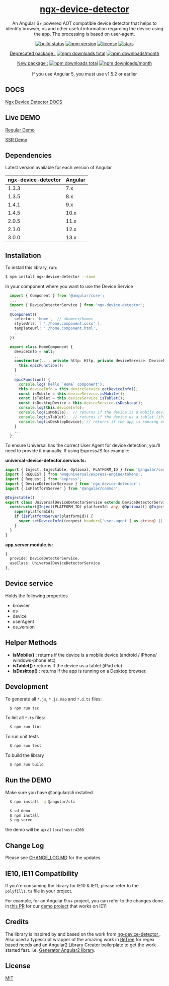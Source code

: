 <a href="https://koderlabs.github.io/ngx-device-detector">
  <h1 align="center">ngx-device-detector</h1>
</a>

<p align="center">
An Angular 6+ powered AOT compatible device detector that helps to identify browser, os and other useful information regarding the device using the app. The processing is based on user-agent.
</p>

<p align="center">
<a href="https://github.com/KoderLabs/ngx-device-detector/actions"><img src="https://github.com/Koderlabs/ngx-device-detector/actions/workflows/main.yml/badge.svg" alt="build status" ></a>
<a href="https://www.npmjs.com/package/ngx-device-detector"><img src="https://img.shields.io/npm/v/ngx-device-detector.svg" alt="npm version" ></a>
<a href="https://www.npmjs.com/package/ngx-device-detector"><img src="https://img.shields.io/github/license/koderlabs/ngx-device-detector?style=flat" alt="license" ></a>
<a href="https://www.npmjs.com/package/ngx-device-detector"><img src="https://badgen.net/github/stars/KoderLabs/ngx-device-detector" alt="stars" ></a>

</p>
<p align="center">
  <a href="https://www.npmjs.com/package/ng2-device-detector">Deprecated package :</a>
  <a href="https://www.npmjs.com/package/ng2-device-detector"><img src="https://img.shields.io/npm/dt/ng2-device-detector.svg?style=flat-square" alt="npm downloads total" ></a>
  <a href="https://www.npmjs.com/package/ng2-device-detector"><img src="https://img.shields.io/npm/dm/ng2-device-detector.svg" alt="npm downloads/month" ></a>
</p>
<p align="center">
  <a href="https://www.npmjs.com/package/ngx-device-detector">New package :</a>
  <a href="https://www.npmjs.com/package/ngx-device-detector"><img src="https://img.shields.io/npm/dt/ngx-device-detector.svg?style=flat-square" alt="npm downloads total" ></a>
  <a href="https://www.npmjs.com/package/ngx-device-detector"><img src="https://img.shields.io/npm/dm/ngx-device-detector.svg" alt="npm downloads/month" ></a><br><br>
If you use Angular 5, you must use v1.5.2 or earlier
</p>

## DOCS

[Ngx Device Detector DOCS](https://koderlabs.github.io/ngx-device-detector)

## Live DEMO

[Regular Demo](https://koderlabs.github.io/ngx-device-detector/demo)

[SSR Demo](https://ngx-device-detector-ssr.herokuapp.com/)

## Dependencies

Latest version available for each version of Angular

| ngx-device-detector | Angular |
| ------------------- | ------- |
| 1.3.3               | 7.x     |
| 1.3.5               | 8.x     |
| 1.4.1               | 9.x     |
| 1.4.5               | 10.x    |
| 2.0.5               | 11.x    |
| 2.1.0               | 12.x    |
| 3.0.0               | 13.x    |

## Installation

To install this library, run:

```bash
$ npm install ngx-device-detector --save
```

In your component where you want to use the Device Service

```typescript
  import { Component } from '@angular/core';
  ...
  import { DeviceDetectorService } from 'ngx-device-detector';
  ...
  @Component({
    selector: 'home',  // <home></home>
    styleUrls: [ './home.component.scss' ],
    templateUrl: './home.component.html',
    ...
  })

  export class HomeComponent {
    deviceInfo = null;
    ...
    constructor(..., private http: Http, private deviceService: DeviceDetectorService) {
      this.epicFunction();
    }
    ...
    epicFunction() {
      console.log('hello `Home` component');
      this.deviceInfo = this.deviceService.getDeviceInfo();
      const isMobile = this.deviceService.isMobile();
      const isTablet = this.deviceService.isTablet();
      const isDesktopDevice = this.deviceService.isDesktop();
      console.log(this.deviceInfo);
      console.log(isMobile);  // returns if the device is a mobile device (android / iPhone / windows-phone etc)
      console.log(isTablet);  // returns if the device us a tablet (iPad etc)
      console.log(isDesktopDevice); // returns if the app is running on a Desktop browser.
    }
    ...
  }

```

To ensure Universal has the correct User Agent for device detection, you'll need to provide it manually. If using ExpressJS for example:

**universal-device-detector.service.ts:**

```typescript
import { Inject, Injectable, Optional, PLATFORM_ID } from '@angular/core';
import { REQUEST } from '@nguniversal/express-engine/tokens';
import { Request } from 'express';
import { DeviceDetectorService } from 'ngx-device-detector';
import { isPlatformServer } from '@angular/common';

@Injectable()
export class UniversalDeviceDetectorService extends DeviceDetectorService {
  constructor(@Inject(PLATFORM_ID) platformId: any, @Optional() @Inject(REQUEST) request: Request) {
    super(platformId);
    if (isPlatformServer(platformId)) {
      super.setDeviceInfo((request.headers['user-agent'] as string) || '');
    }
  }
}
```

**app.server.module.ts:**

```typescript
{
  provide: DeviceDetectorService,
  useClass: UniversalDeviceDetectorService
},
```

## Device service

Holds the following properties

- browser
- os
- device
- userAgent
- os_version

## Helper Methods

- **isMobile() :** returns if the device is a mobile device (android / iPhone/ windows-phone etc)
- **isTablet() :** returns if the device us a tablet (iPad etc)
- **isDesktop() :** returns if the app is running on a Desktop browser.

## Development

To generate all `*.js`, `*.js.map` and `*.d.ts` files:

```bash
  $ npm run tsc
```

To lint all `*.ts` files:

```bash
  $ npm run lint
```

To run unit tests

```bash
  $ npm run test
```

To build the library

```bash
  $ npm run build
```

## Run the DEMO

Make sure you have @angular/cli installed

```bash
  $ npm install -g @angular/cli
```

```bash
  $ cd demo
  $ npm install
  $ ng serve
```

the demo will be up at `localhost:4200`

## Change Log

Please see [CHANGE_LOG.MD](CHANGE_LOG.MD) for the updates.

## IE10, IE11 Compatibility

If you're consuming the library for IE10 & IE11, please refer to the `polyfills.ts` file in your project.

For example, for an Angular 9.x+ project, you can refer to the changes done in [this PR](https://github.com/KoderLabs/ngx-device-detector/pull/184/files) for our [demo project](https://koderlabs.github.io/ngx-device-detector/demo/) that works on IE11

## Credits

The library is inspired by and based on the work from [ng-device-detector ](https://github.com/srfrnk/ng-device-detector). Also used a typescript wrapper of the amazing work in [ReTree](https://github.com/srfrnk/re-tree) for regex based needs and an Angular2 Library Creator boilerplate to get the work started fast. I.e. [Generator Angular2 library](https://github.com/jvandemo/generator-angular2-library).

## License

[MIT](https://github.com/KoderLabs/ngx-device-detector/blob/master/LICENSE)
